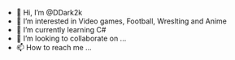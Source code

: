 - 👋 Hi, I’m @DDark2k
- 👀 I’m interested in Video games, Football, Wreslting and Anime
- 🌱 I’m currently learning C#
- 💞️ I’m looking to collaborate on ...
- 📫 How to reach me ...

<!---
DDark2k/DDark2k is a ✨ special ✨ repository because its `README.md` (this file) appears on your GitHub profile.
You can click the Preview link to take a look at your changes.
--->
